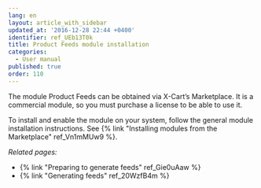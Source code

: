 ```yaml
---
lang: en
layout: article_with_sidebar
updated_at: '2016-12-28 22:44 +0400'
identifier: ref_UEb13T0k
title: Product Feeds module installation
categories:
  - User manual
published: true
order: 110
---
```



The module Product Feeds can be obtained via X-Cart’s Marketplace. It is a commercial module, so you must purchase a license to be able to use it.

To install and enable the module on your system, follow the general module installation instructions. See {% link "Installing modules from the Marketplace" ref_Vn1mMUw9 %}.

_Related pages:_

*   {% link "Preparing to generate feeds" ref_Gie0uAaw %}
*   {% link "Generating feeds" ref_20WzfB4m %}

